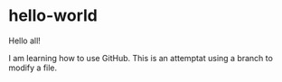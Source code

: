 # hello-world
Hello all!

I am learning how to use GitHub. This is an attemptat using a branch to modify a file.
